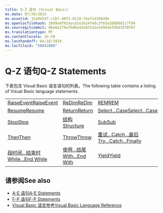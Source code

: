 ```yaml
---
title: Q-Z 语句 (Visual Basic)
ms.date: 07/20/2015
ms.assetid: 32a9e547-c1b7-40f2-8118-7eef1d19649e
ms.openlocfilehash: 20d9adf92aacd1e2624fe0c3fb5a2888801c7f04
ms.sourcegitcommit: 0be8a279af6d8a43e03141e349d3efd5d35f8767
ms.translationtype: MT
ms.contentlocale: zh-CN
ms.lasthandoff: 04/18/2019
ms.locfileid: "58842000"
---
```

# <a name="q-z-statements"></a><span data-ttu-id="211c6-102">Q-Z 语句</span><span class="sxs-lookup"><span data-stu-id="211c6-102">Q-Z Statements</span></span>
<span data-ttu-id="211c6-103">下表包含 Visual Basic 语言语句的列表。</span><span class="sxs-lookup"><span data-stu-id="211c6-103">The following table contains a listing of Visual Basic language statements.</span></span>  
  
|||||  
|---|---|---|---|  
|[<span data-ttu-id="211c6-104">RaiseEvent</span><span class="sxs-lookup"><span data-stu-id="211c6-104">RaiseEvent</span></span>](../../../visual-basic/language-reference/statements/raiseevent-statement.md)|[<span data-ttu-id="211c6-105">ReDim</span><span class="sxs-lookup"><span data-stu-id="211c6-105">ReDim</span></span>](../../../visual-basic/language-reference/statements/redim-statement.md)|[<span data-ttu-id="211c6-106">REM</span><span class="sxs-lookup"><span data-stu-id="211c6-106">REM</span></span>](../../../visual-basic/language-reference/statements/rem-statement.md)|[<span data-ttu-id="211c6-107">RemoveHandler</span><span class="sxs-lookup"><span data-stu-id="211c6-107">RemoveHandler</span></span>](../../../visual-basic/language-reference/statements/removehandler-statement.md)|  
|[<span data-ttu-id="211c6-108">Resume</span><span class="sxs-lookup"><span data-stu-id="211c6-108">Resume</span></span>](../../../visual-basic/language-reference/statements/resume-statement.md)|[<span data-ttu-id="211c6-109">Return</span><span class="sxs-lookup"><span data-stu-id="211c6-109">Return</span></span>](../../../visual-basic/language-reference/statements/return-statement.md)|[<span data-ttu-id="211c6-110">Select...Case</span><span class="sxs-lookup"><span data-stu-id="211c6-110">Select...Case</span></span>](../../../visual-basic/language-reference/statements/select-case-statement.md)|[<span data-ttu-id="211c6-111">Set</span><span class="sxs-lookup"><span data-stu-id="211c6-111">Set</span></span>](../../../visual-basic/language-reference/statements/set-statement.md)|  
|[<span data-ttu-id="211c6-112">Stop</span><span class="sxs-lookup"><span data-stu-id="211c6-112">Stop</span></span>](../../../visual-basic/language-reference/statements/stop-statement.md)|[<span data-ttu-id="211c6-113">结构</span><span class="sxs-lookup"><span data-stu-id="211c6-113">Structure</span></span>](../../../visual-basic/language-reference/statements/structure-statement.md)|[<span data-ttu-id="211c6-114">Sub</span><span class="sxs-lookup"><span data-stu-id="211c6-114">Sub</span></span>](../../../visual-basic/language-reference/statements/sub-statement.md)|[<span data-ttu-id="211c6-115">SyncLock</span><span class="sxs-lookup"><span data-stu-id="211c6-115">SyncLock</span></span>](../../../visual-basic/language-reference/statements/synclock-statement.md)|  
|[<span data-ttu-id="211c6-116">Then</span><span class="sxs-lookup"><span data-stu-id="211c6-116">Then</span></span>](../../../visual-basic/language-reference/statements/then-statement.md)|[<span data-ttu-id="211c6-117">Throw</span><span class="sxs-lookup"><span data-stu-id="211c6-117">Throw</span></span>](../../../visual-basic/language-reference/statements/throw-statement.md)|[<span data-ttu-id="211c6-118">重试...Catch...最后</span><span class="sxs-lookup"><span data-stu-id="211c6-118">Try...Catch...Finally</span></span>](../../../visual-basic/language-reference/statements/try-catch-finally-statement.md)|[<span data-ttu-id="211c6-119">Using</span><span class="sxs-lookup"><span data-stu-id="211c6-119">Using</span></span>](../../../visual-basic/language-reference/statements/using-statement.md)|  
|[<span data-ttu-id="211c6-120">段时间...结束时</span><span class="sxs-lookup"><span data-stu-id="211c6-120">While...End While</span></span>](../../../visual-basic/language-reference/statements/while-end-while-statement.md)|[<span data-ttu-id="211c6-121">使用...结尾</span><span class="sxs-lookup"><span data-stu-id="211c6-121">With...End With</span></span>](../../../visual-basic/language-reference/statements/with-end-with-statement.md)|[<span data-ttu-id="211c6-122">Yield</span><span class="sxs-lookup"><span data-stu-id="211c6-122">Yield</span></span>](../../../visual-basic/language-reference/statements/yield-statement.md)||  
  
## <a name="see-also"></a><span data-ttu-id="211c6-123">请参阅</span><span class="sxs-lookup"><span data-stu-id="211c6-123">See also</span></span>

- [<span data-ttu-id="211c6-124">A-E 语句</span><span class="sxs-lookup"><span data-stu-id="211c6-124">A-E Statements</span></span>](../../../visual-basic/language-reference/statements/a-e-statements.md)
- [<span data-ttu-id="211c6-125">F-P 语句</span><span class="sxs-lookup"><span data-stu-id="211c6-125">F-P Statements</span></span>](../../../visual-basic/language-reference/statements/f-p-statements.md)
- [<span data-ttu-id="211c6-126">Visual Basic 语言参考</span><span class="sxs-lookup"><span data-stu-id="211c6-126">Visual Basic Language Reference</span></span>](../../../visual-basic/language-reference/index.md)
